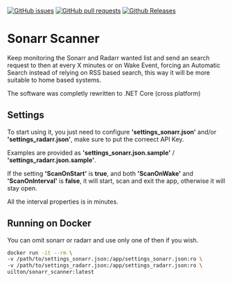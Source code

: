 [![GitHub issues](https://img.shields.io/github/issues/DarkSupremo/Sonarr-Scanner.svg?maxAge=60&style=flat-square)](https://github.com/DarkSupremo/Sonarr-Scanner/issues)
[![GitHub pull requests](https://img.shields.io/github/issues-pr/DarkSupremo/Sonarr-Scanner.svg?maxAge=60&style=flat-square)](https://github.com/DarkSupremo/Sonarr-Scanner/pulls)
[![Github Releases](https://img.shields.io/github/downloads/DarkSupremo/Sonarr-Scanner/total.svg?maxAge=60&style=flat-square)](https://github.com/DarkSupremo/Sonarr-Scanner/releases/latest)

# Sonarr Scanner
Keep monitoring the Sonarr and Radarr wanted list and send an search request to then at every X minutes or on Wake Event, forcing an Automatic Search instead of relying on RSS based search, this way it will be more suitable to home based systems.

The software was completly rewritten to .NET Core (cross platform)

## Settings

To start using it, you just need to configure **'settings_sonarr.json'** and/or **'settings_radarr.json'**, make sure to put the correect API Key.  

Examples are provided as **'settings_sonarr.json.sample'** / **'settings_radarr.json.sample'**.

If the setting **'ScanOnStart'** is **true**, and both **'ScanOnWake'** and **'ScanOnInterval'** is **false**, it will start, scan and exit the app, otherwise it will stay open.

All the interval properties is in minutes.

## Running on Docker
You can omit sonarr or radarr and use only one of then if you wish.
```sh
docker run -it --rm \
-v /path/to/settings_sonarr.json:/app/settings_sonarr.json:ro \
-v /path/to/settings_radarr.json:/app/settings_radarr.json:ro \
uilton/sonarr_scanner:latest
```